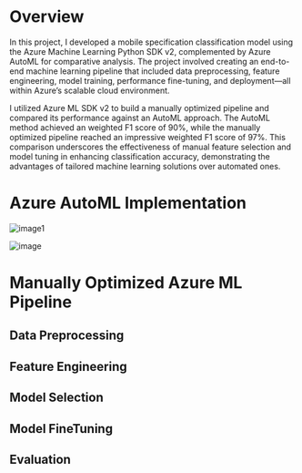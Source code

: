 # Overview

In this project, I developed a mobile specification classification model using the Azure Machine Learning Python SDK v2, complemented by Azure AutoML for comparative analysis. The project involved creating an end-to-end machine learning pipeline that included data preprocessing, feature engineering, model training, performance fine-tuning, and deployment—all within Azure’s scalable cloud environment.

I utilized Azure ML SDK v2 to build a manually optimized pipeline and compared its performance against an AutoML approach. The AutoML method achieved an weighted F1 score of 90%, while the manually optimized pipeline reached an impressive weighted F1 score of 97%. This comparison underscores the effectiveness of manual feature selection and model tuning in enhancing classification accuracy, demonstrating the advantages of tailored machine learning solutions over automated ones.

# Azure AutoML Implementation

![image1](https://github.com/user-attachments/assets/58575000-83c9-4298-9f0a-c052b099848d)

![image](https://github.com/user-attachments/assets/d208d152-c918-40da-906b-1f172ae2e0c8)

# Manually Optimized Azure ML Pipeline

## Data Preprocessing

## Feature Engineering

## Model Selection

## Model FineTuning 

## Evaluation 
